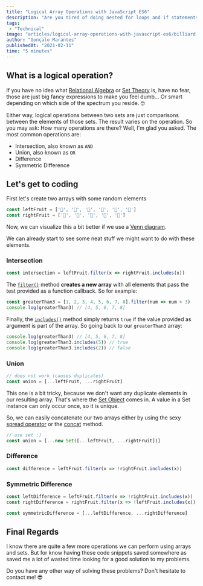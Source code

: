 ```yaml
---
title: "Logical Array Operations with JavaScript ES6"
description: "Are you tired of doing nested for loops and if statements? Surely there must be a better, more readable and efficient way for array manipulation... Worry not, I will tell you the secrets of writing beautiful code. So open up your terminals, get your hacker groove on, it's time to code!"
tags:
 - "Technical"
image: "articles/logical-array-operations-with-javascript-es6/billiard.jpg"
author: "Gonçalo Marantes"
publishedAt: "2021-02-11"
time: "5 minutes"
---
```


## What is a logical operation?

If you have no idea what [Relational Algebra](https://en.wikipedia.org/wiki/Relational_algebra) or [Set Theory](https://en.wikipedia.org/wiki/Set_theory) is, have no fear, those are just big fancy expressions to make you feel dumb... Or smart depending on which side of the spectrum you reside. 🤓

Either way, logical operations between two sets are just comparisons between the elements of those sets. The result varies on the operation. So you may ask: How many operations are there? Well, I'm glad you asked. The most common operations are:

- Intersection, also known as `AND`
- Union, also known as `OR`
- Difference
- Symmetric Difference

## Let's get to coding

First let's create two arrays with some random elements

```jsx
const leftFruit = ['🍇', '🍑', '🍉', '🍊', '🍍', '🍓']
const rightFruit = ['🍌', '🍒', '🍐', '🍍', '🍓']
```

Now, we can visualize this a bit better if we use a [Venn diagram](https://en.wikipedia.org/wiki/Venn_diagram).

<dynamic-image filename="articles/logical-array-operations-with-javascript-es6/original.png" caption="Venn diagrams are awesome" no-shadow></dynamic-image>

We can already start to see some neat stuff we might want to do with these elements.

### Intersection

<dynamic-image filename="articles/logical-array-operations-with-javascript-es6/intersection.png" caption="Intersection" no-shadow></dynamic-image>

```jsx
const intersection = leftFruit.filter(x => rightFruit.includes(x))
```

The [`filter()`](https://developer.mozilla.org/en-US/docs/Web/JavaScript/Reference/Global_Objects/Array/filter) method **creates a new array** with all elements that pass the test provided as a function callback. So for example:

```jsx
const greaterThan3 = [1, 2, 3, 4, 5, 6, 7, 8].filter(num => num > 3)
console.log(greaterThan3) // [4, 5, 6, 7, 8]
```

Finally, the [`includes()`](https://developer.mozilla.org/en-US/docs/Web/JavaScript/Reference/Global_Objects/Array/includes) method simply returns <code>true</code> if the value provided as argument is part of the array. So going back to our `greaterThan3` array:

```jsx
console.log(greaterThan3) // [4, 5, 6, 7, 8]
console.log(greaterThan3.includes(5)) // true
console.log(greaterThan3.includes(2)) // false
```

### Union

<dynamic-image filename="articles/logical-array-operations-with-javascript-es6/union.png" caption="Union" no-shadow></dynamic-image>

```jsx
// does not work (causes duplicates)
const union = [...leftFruit, ...rightFruit]
```

This one is a bit tricky, because we don't want any duplicate elements in our resulting array. That's where the [Set Object](https://developer.mozilla.org/en-US/docs/Web/JavaScript/Reference/Global_Objects/Set) comes in. A value in a Set instance can only occur once, so it is unique.

So, we can easily concatenate our two arrays either by using the sexy [spread operator](https://developer.mozilla.org/en-US/docs/Web/JavaScript/Reference/Operators/Spread_syntax) or the [concat](https://developer.mozilla.org/en-US/docs/Web/JavaScript/Reference/Global_Objects/Array/concat) method.

```jsx
// use set :)
const union = [...new Set([...leftFruit, ...rightFruit])]
```

### Difference

<dynamic-image filename="articles/logical-array-operations-with-javascript-es6/difference.png" caption="Difference" no-shadow></dynamic-image>

```jsx
const difference = leftFruit.filter(x => !rightFruit.includes(x))
```

### Symmetric Difference

<dynamic-image filename="articles/logical-array-operations-with-javascript-es6/symmetric.png" caption="Symmetric Difference" no-shadow></dynamic-image>

```jsx
const leftDifference = leftFruit.filter(x => !rightFruit.includes(x))
const rightDifference = rightFruit.filter(x => !leftFruit.includes(x))

const symmetricDifference = [...leftDifference, ...rightDifference]
```

## Final Regards

I know there are quite a few more operations we can perform using arrays and sets. But for know having these code snippets saved somewhere as saved me a lot of wasted time looking for a good solution to my problems.

Do you have any other way of solving these problems? Don't hesitate to contact me! 😎